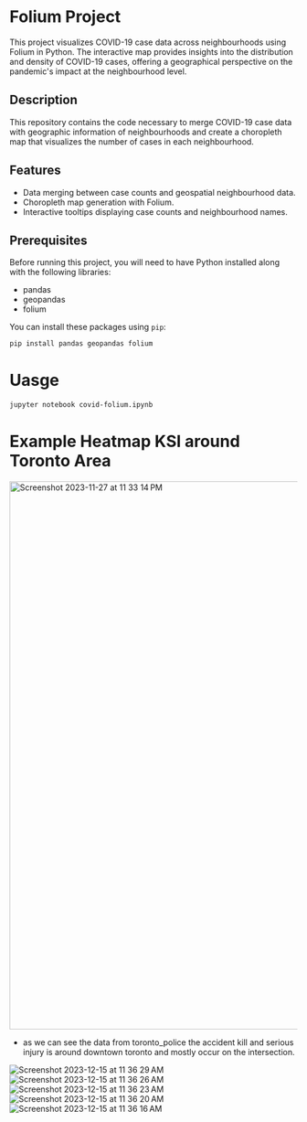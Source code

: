# Folium Project

This project visualizes COVID-19 case data across neighbourhoods using Folium in Python. The interactive map provides insights into the distribution and density of COVID-19 cases, offering a geographical perspective on the pandemic's impact at the neighbourhood level.

## Description

This repository contains the code necessary to merge COVID-19 case data with geographic information of neighbourhoods and create a choropleth map that visualizes the number of cases in each neighbourhood.

## Features

- Data merging between case counts and geospatial neighbourhood data.
- Choropleth map generation with Folium.
- Interactive tooltips displaying case counts and neighbourhood names.

## Prerequisites

Before running this project, you will need to have Python installed along with the following libraries:
- pandas
- geopandas
- folium

You can install these packages using `pip`:

```bash
pip install pandas geopandas folium

```

# Uasge
```bash
jupyter notebook covid-folium.ipynb
```


# Example Heatmap KSI around Toronto Area
<img width="959" alt="Screenshot 2023-11-27 at 11 33 14 PM" src="https://github.com/fadingNA/non-1b/assets/94852295/e844cc9d-b2aa-41bd-88fb-cb7238442efd">

- as we can see the data from toronto_police the accident kill and serious injury is around downtown toronto and mostly occur on the intersection.

![Screenshot 2023-12-15 at 11 36 29 AM](https://github.com/fadingNA/non-1b/assets/94852295/a297987e-00d9-4bb8-963b-c30a6baadb85)
![Screenshot 2023-12-15 at 11 36 26 AM](https://github.com/fadingNA/non-1b/assets/94852295/328e08ef-8d96-48cd-9ab0-edccc083bd52)
![Screenshot 2023-12-15 at 11 36 23 AM](https://github.com/fadingNA/non-1b/assets/94852295/5255f6be-71d8-4983-8f1c-533941eb36c4)
![Screenshot 2023-12-15 at 11 36 20 AM](https://github.com/fadingNA/non-1b/assets/94852295/bdc981cf-67de-4c08-9bb2-a69488ae9753)
![Screenshot 2023-12-15 at 11 36 16 AM](https://github.com/fadingNA/non-1b/assets/94852295/754d0b13-e8a4-479b-8242-71a2b765ad8a)
